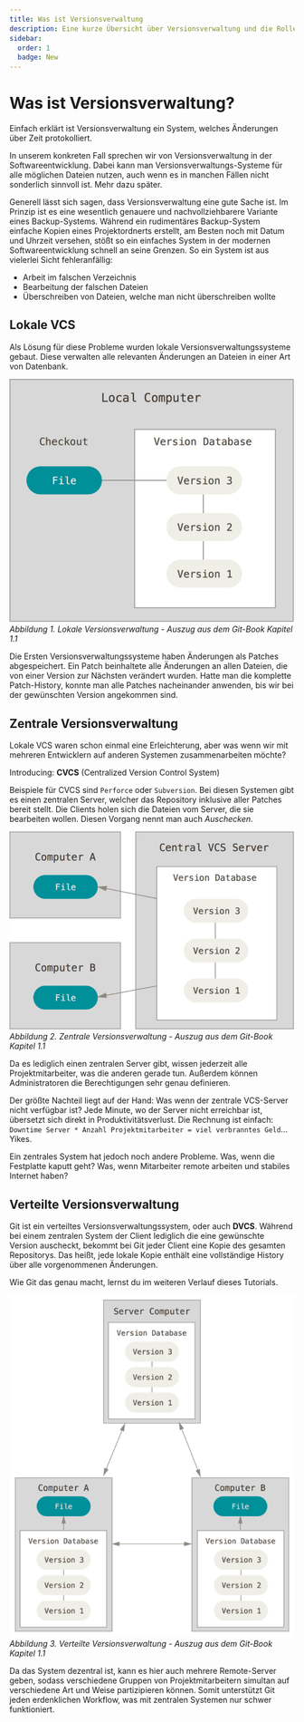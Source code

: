 ```yaml
---
title: Was ist Versionsverwaltung
description: Eine kurze Übersicht über Versionsverwaltung und die Rolle von Git in der modernen Softwareentwicklung und darüber hinaus.
sidebar:
  order: 1
  badge: New
---
```


# Was ist Versionsverwaltung?

Einfach erklärt ist Versionsverwaltung ein System, welches Änderungen über Zeit protokolliert.

In unserem konkreten Fall sprechen wir von Versionsverwaltung in der Softwareentwicklung. Dabei kann man Versionsverwaltungs-Systeme für alle möglichen Dateien nutzen, auch wenn es in manchen Fällen nicht sonderlich sinnvoll ist. Mehr dazu später.

Generell lässt sich sagen, dass Versionsverwaltung eine gute Sache ist. Im Prinzip ist es eine wesentlich genauere und nachvollziehbarere Variante eines Backup-Systems. Während ein rudimentäres Backup-System einfache Kopien eines Projektordnerts erstellt, am Besten noch mit Datum und Uhrzeit versehen, stößt so ein einfaches System in der modernen Softwareentwicklung schnell an seine Grenzen. So ein System ist aus vielerlei Sicht fehleranfällig:

- Arbeit im falschen Verzeichnis
- Bearbeitung der falschen Dateien
- Überschreiben von Dateien, welche man nicht überschreiben wollte

## Lokale VCS

Als Lösung für diese Probleme wurden lokale Versionsverwaltungssysteme gebaut. Diese verwalten alle relevanten Änderungen an Dateien in einer Art von Datenbank.

![](../assets/local.png)
*Abbildung 1. Lokale Versionsverwaltung - Auszug aus dem Git-Book Kapitel 1.1*

Die Ersten Versionsverwaltungssysteme haben Änderungen als Patches abgespeichert. Ein Patch beinhaltete alle Änderungen an allen Dateien, die von einer Version zur Nächsten verändert wurden. Hatte man die komplette Patch-History, konnte man alle Patches nacheinander anwenden, bis wir bei der gewünschten Version angekommen sind.

## Zentrale Versionsverwaltung

Lokale VCS waren schon einmal eine Erleichterung, aber was wenn wir mit mehreren Entwicklern auf anderen Systemen zusammenarbeiten möchte? 

Introducing: **CVCS** (Centralized Version Control System)

Beispiele für CVCS sind `Perforce` oder `Subversion`. Bei diesen Systemen gibt es einen zentralen Server, welcher das Repository inklusive aller Patches bereit stellt. Die Clients holen sich die Dateien vom Server, die sie bearbeiten wollen. Diesen Vorgang nennt man auch *Auschecken*.

![](../assets/centralized.png)
*Abbildung 2. Zentrale Versionsverwaltung - Auszug aus dem Git-Book Kapitel 1.1*

Da es lediglich einen zentralen Server gibt, wissen jederzeit alle Projektmitarbeiter, was die anderen gerade tun. Außerdem können Administratoren die Berechtigungen sehr genau definieren.

Der größte Nachteil liegt auf der Hand: Was wenn der zentrale VCS-Server nicht verfügbar ist? Jede Minute, wo der Server nicht erreichbar ist, übersetzt sich direkt in Produktivitätsverlust. Die Rechnung ist einfach: `Downtime Server * Anzahl Projektmitarbeiter = viel verbranntes Geld`... Yikes.

Ein zentrales System hat jedoch noch andere Probleme. Was, wenn die Festplatte kaputt geht? Was, wenn Mitarbeiter remote arbeiten und stabiles Internet haben? 

## Verteilte Versionsverwaltung

Git ist ein verteiltes Versionsverwaltungssystem, oder auch **DVCS**. Während bei einem zentralen System der Client lediglich die eine gewünschte Version auscheckt, bekommt bei Git jeder Client eine Kopie des gesamten Repositorys.
Das heißt, jede lokale Kopie enthält eine vollständige History über alle vorgenommenen Änderungen.

Wie Git das genau macht, lernst du im weiteren Verlauf dieses Tutorials. 

![](../assets/distributed.png)
*Abbildung 3. Verteilte Versionsverwaltung - Auszug aus dem Git-Book Kapitel 1.1*

Da das System dezentral ist, kann es hier auch mehrere Remote-Server geben, sodass verschiedene Gruppen von Projektmitarbeitern simultan auf verschiedene Art und Weise partizipieren können. Somit unterstützt Git jeden erdenklichen Workflow, was mit zentralen Systemen nur schwer funktioniert.